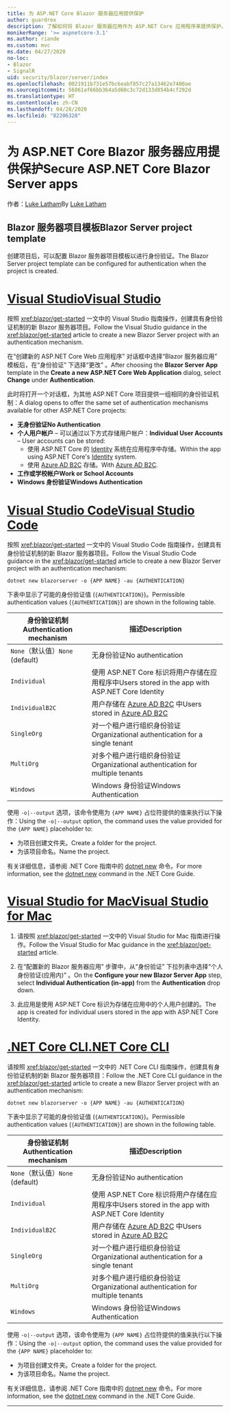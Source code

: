 ```yaml
---
title: 为 ASP.NET Core Blazor 服务器应用提供保护
author: guardrex
description: 了解如何将 Blazor 服务器应用作为 ASP.NET Core 应用程序来提供保护。
monikerRange: '>= aspnetcore-3.1'
ms.author: riande
ms.custom: mvc
ms.date: 04/27/2020
no-loc:
- Blazor
- SignalR
uid: security/blazor/server/index
ms.openlocfilehash: 0021911b731e57bc6eabf857c27a13462e7400ae
ms.sourcegitcommit: 56861af66bb364a5d60c3c72d133d854b4cf292d
ms.translationtype: HT
ms.contentlocale: zh-CN
ms.lasthandoff: 04/28/2020
ms.locfileid: "82206328"
---
```

# <a name="secure-aspnet-core-blazor-server-apps"></a><span data-ttu-id="b85b2-103">为 ASP.NET Core Blazor 服务器应用提供保护</span><span class="sxs-lookup"><span data-stu-id="b85b2-103">Secure ASP.NET Core Blazor Server apps</span></span>

<span data-ttu-id="b85b2-104">作者：[Luke Latham](https://github.com/guardrex)</span><span class="sxs-lookup"><span data-stu-id="b85b2-104">By [Luke Latham](https://github.com/guardrex)</span></span>

## <a name="blazor-server-project-template"></a><span data-ttu-id="b85b2-105">Blazor 服务器项目模板</span><span class="sxs-lookup"><span data-stu-id="b85b2-105">Blazor Server project template</span></span>

<span data-ttu-id="b85b2-106">创建项目后，可以配置 Blazor 服务器项目模板以进行身份验证。</span><span class="sxs-lookup"><span data-stu-id="b85b2-106">The Blazor Server project template can be configured for authentication when the project is created.</span></span>

# <a name="visual-studio"></a>[<span data-ttu-id="b85b2-107">Visual Studio</span><span class="sxs-lookup"><span data-stu-id="b85b2-107">Visual Studio</span></span>](#tab/visual-studio)

<span data-ttu-id="b85b2-108">按照 <xref:blazor/get-started> 一文中的 Visual Studio 指南操作，创建具有身份验证机制的新 Blazor 服务器项目。</span><span class="sxs-lookup"><span data-stu-id="b85b2-108">Follow the Visual Studio guidance in the <xref:blazor/get-started> article to create a new Blazor Server project with an authentication mechanism.</span></span>

<span data-ttu-id="b85b2-109">在“创建新的 ASP.NET Core Web 应用程序”  对话框中选择“Blazor 服务器应用”  模板后，在“身份验证”  下选择“更改”  。</span><span class="sxs-lookup"><span data-stu-id="b85b2-109">After choosing the **Blazor Server App** template in the **Create a new ASP.NET Core Web Application** dialog, select **Change** under **Authentication**.</span></span>

<span data-ttu-id="b85b2-110">此时将打开一个对话框，为其他 ASP.NET Core 项目提供一组相同的身份验证机制：</span><span class="sxs-lookup"><span data-stu-id="b85b2-110">A dialog opens to offer the same set of authentication mechanisms available for other ASP.NET Core projects:</span></span>

* <span data-ttu-id="b85b2-111">**无身份验证**</span><span class="sxs-lookup"><span data-stu-id="b85b2-111">**No Authentication**</span></span>
* <span data-ttu-id="b85b2-112">**个人用户帐户** &ndash; 可以通过以下方式存储用户帐户：</span><span class="sxs-lookup"><span data-stu-id="b85b2-112">**Individual User Accounts** &ndash; User accounts can be stored:</span></span>
  * <span data-ttu-id="b85b2-113">使用 ASP.NET Core 的 [Identity](xref:security/authentication/identity) 系统在应用程序中存储。</span><span class="sxs-lookup"><span data-stu-id="b85b2-113">Within the app using ASP.NET Core's [Identity](xref:security/authentication/identity) system.</span></span>
  * <span data-ttu-id="b85b2-114">使用 [Azure AD B2C](xref:security/authentication/azure-ad-b2c) 存储。</span><span class="sxs-lookup"><span data-stu-id="b85b2-114">With [Azure AD B2C](xref:security/authentication/azure-ad-b2c).</span></span>
* <span data-ttu-id="b85b2-115">**工作或学校帐户**</span><span class="sxs-lookup"><span data-stu-id="b85b2-115">**Work or School Accounts**</span></span>
* <span data-ttu-id="b85b2-116">**Windows 身份验证**</span><span class="sxs-lookup"><span data-stu-id="b85b2-116">**Windows Authentication**</span></span>

# <a name="visual-studio-code"></a>[<span data-ttu-id="b85b2-117">Visual Studio Code</span><span class="sxs-lookup"><span data-stu-id="b85b2-117">Visual Studio Code</span></span>](#tab/visual-studio-code)

<span data-ttu-id="b85b2-118">按照 <xref:blazor/get-started> 一文中的 Visual Studio Code 指南操作，创建具有身份验证机制的新 Blazor 服务器项目。</span><span class="sxs-lookup"><span data-stu-id="b85b2-118">Follow the Visual Studio Code guidance in the <xref:blazor/get-started> article to create a new Blazor Server project with an authentication mechanism:</span></span>

```dotnetcli
dotnet new blazorserver -o {APP NAME} -au {AUTHENTICATION}
```

<span data-ttu-id="b85b2-119">下表中显示了可能的身份验证值 (`{AUTHENTICATION}`)。</span><span class="sxs-lookup"><span data-stu-id="b85b2-119">Permissible authentication values (`{AUTHENTICATION}`) are shown in the following table.</span></span>

| <span data-ttu-id="b85b2-120">身份验证机制</span><span class="sxs-lookup"><span data-stu-id="b85b2-120">Authentication mechanism</span></span> | <span data-ttu-id="b85b2-121">描述</span><span class="sxs-lookup"><span data-stu-id="b85b2-121">Description</span></span> |
| ------------------------ | ----------- |
| <span data-ttu-id="b85b2-122">`None`（默认值）</span><span class="sxs-lookup"><span data-stu-id="b85b2-122">`None` (default)</span></span>         | <span data-ttu-id="b85b2-123">无身份验证</span><span class="sxs-lookup"><span data-stu-id="b85b2-123">No authentication</span></span> |
| `Individual`             | <span data-ttu-id="b85b2-124">使用 ASP.NET Core 标识将用户存储在应用程序中</span><span class="sxs-lookup"><span data-stu-id="b85b2-124">Users stored in the app with ASP.NET Core Identity</span></span> |
| `IndividualB2C`          | <span data-ttu-id="b85b2-125">用户存储在 [Azure AD B2C](xref:security/authentication/azure-ad-b2c) 中</span><span class="sxs-lookup"><span data-stu-id="b85b2-125">Users stored in [Azure AD B2C](xref:security/authentication/azure-ad-b2c)</span></span> |
| `SingleOrg`              | <span data-ttu-id="b85b2-126">对一个租户进行组织身份验证</span><span class="sxs-lookup"><span data-stu-id="b85b2-126">Organizational authentication for a single tenant</span></span> |
| `MultiOrg`               | <span data-ttu-id="b85b2-127">对多个租户进行组织身份验证</span><span class="sxs-lookup"><span data-stu-id="b85b2-127">Organizational authentication for multiple tenants</span></span> |
| `Windows`                | <span data-ttu-id="b85b2-128">Windows 身份验证</span><span class="sxs-lookup"><span data-stu-id="b85b2-128">Windows Authentication</span></span> |

<span data-ttu-id="b85b2-129">使用 `-o|--output` 选项，该命令使用为 `{APP NAME}` 占位符提供的值来执行以下操作：</span><span class="sxs-lookup"><span data-stu-id="b85b2-129">Using the `-o|--output` option, the command uses the value provided for the `{APP NAME}` placeholder to:</span></span>

* <span data-ttu-id="b85b2-130">为项目创建文件夹。</span><span class="sxs-lookup"><span data-stu-id="b85b2-130">Create a folder for the project.</span></span>
* <span data-ttu-id="b85b2-131">为该项目命名。</span><span class="sxs-lookup"><span data-stu-id="b85b2-131">Name the project.</span></span>

<span data-ttu-id="b85b2-132">有关详细信息，请参阅 .NET Core 指南中的 [dotnet new](/dotnet/core/tools/dotnet-new) 命令。</span><span class="sxs-lookup"><span data-stu-id="b85b2-132">For more information, see the [dotnet new](/dotnet/core/tools/dotnet-new) command in the .NET Core Guide.</span></span>

# <a name="visual-studio-for-mac"></a>[<span data-ttu-id="b85b2-133">Visual Studio for Mac</span><span class="sxs-lookup"><span data-stu-id="b85b2-133">Visual Studio for Mac</span></span>](#tab/visual-studio-mac)

1. <span data-ttu-id="b85b2-134">请按照 <xref:blazor/get-started> 一文中的 Visual Studio for Mac 指南进行操作。</span><span class="sxs-lookup"><span data-stu-id="b85b2-134">Follow the Visual Studio for Mac guidance in the <xref:blazor/get-started> article.</span></span>

1. <span data-ttu-id="b85b2-135">在“配置新的 Blazor 服务器应用”  步骤中，从“身份验证”  下拉列表中选择“个人身份验证(应用内)”  。</span><span class="sxs-lookup"><span data-stu-id="b85b2-135">On the **Configure your new Blazor Server App** step, select **Individual Authentication (in-app)** from the **Authentication** drop down.</span></span>

1. <span data-ttu-id="b85b2-136">此应用是使用 ASP.NET Core 标识为存储在应用中的个人用户创建的。</span><span class="sxs-lookup"><span data-stu-id="b85b2-136">The app is created for individual users stored in the app with ASP.NET Core Identity.</span></span>

# <a name="net-core-cli"></a>[<span data-ttu-id="b85b2-137">.NET Core CLI</span><span class="sxs-lookup"><span data-stu-id="b85b2-137">.NET Core CLI</span></span>](#tab/netcore-cli/)

<span data-ttu-id="b85b2-138">请按照 <xref:blazor/get-started> 一文中的 .NET Core CLI 指南操作，创建具有身份验证机制的新 Blazor 服务器项目：</span><span class="sxs-lookup"><span data-stu-id="b85b2-138">Follow the .NET Core CLI guidance in the <xref:blazor/get-started> article to create a new Blazor Server project with an authentication mechanism:</span></span>

```dotnetcli
dotnet new blazorserver -o {APP NAME} -au {AUTHENTICATION}
```

<span data-ttu-id="b85b2-139">下表中显示了可能的身份验证值 (`{AUTHENTICATION}`)。</span><span class="sxs-lookup"><span data-stu-id="b85b2-139">Permissible authentication values (`{AUTHENTICATION}`) are shown in the following table.</span></span>

| <span data-ttu-id="b85b2-140">身份验证机制</span><span class="sxs-lookup"><span data-stu-id="b85b2-140">Authentication mechanism</span></span> | <span data-ttu-id="b85b2-141">描述</span><span class="sxs-lookup"><span data-stu-id="b85b2-141">Description</span></span> |
| ------------------------ | ----------- |
| <span data-ttu-id="b85b2-142">`None`（默认值）</span><span class="sxs-lookup"><span data-stu-id="b85b2-142">`None` (default)</span></span>         | <span data-ttu-id="b85b2-143">无身份验证</span><span class="sxs-lookup"><span data-stu-id="b85b2-143">No authentication</span></span> |
| `Individual`             | <span data-ttu-id="b85b2-144">使用 ASP.NET Core 标识将用户存储在应用程序中</span><span class="sxs-lookup"><span data-stu-id="b85b2-144">Users stored in the app with ASP.NET Core Identity</span></span> |
| `IndividualB2C`          | <span data-ttu-id="b85b2-145">用户存储在 [Azure AD B2C](xref:security/authentication/azure-ad-b2c) 中</span><span class="sxs-lookup"><span data-stu-id="b85b2-145">Users stored in [Azure AD B2C](xref:security/authentication/azure-ad-b2c)</span></span> |
| `SingleOrg`              | <span data-ttu-id="b85b2-146">对一个租户进行组织身份验证</span><span class="sxs-lookup"><span data-stu-id="b85b2-146">Organizational authentication for a single tenant</span></span> |
| `MultiOrg`               | <span data-ttu-id="b85b2-147">对多个租户进行组织身份验证</span><span class="sxs-lookup"><span data-stu-id="b85b2-147">Organizational authentication for multiple tenants</span></span> |
| `Windows`                | <span data-ttu-id="b85b2-148">Windows 身份验证</span><span class="sxs-lookup"><span data-stu-id="b85b2-148">Windows Authentication</span></span> |

<span data-ttu-id="b85b2-149">使用 `-o|--output` 选项，该命令使用为 `{APP NAME}` 占位符提供的值来执行以下操作：</span><span class="sxs-lookup"><span data-stu-id="b85b2-149">Using the `-o|--output` option, the command uses the value provided for the `{APP NAME}` placeholder to:</span></span>

* <span data-ttu-id="b85b2-150">为项目创建文件夹。</span><span class="sxs-lookup"><span data-stu-id="b85b2-150">Create a folder for the project.</span></span>
* <span data-ttu-id="b85b2-151">为该项目命名。</span><span class="sxs-lookup"><span data-stu-id="b85b2-151">Name the project.</span></span>

<span data-ttu-id="b85b2-152">有关详细信息，请参阅 .NET Core 指南中的 [dotnet new](/dotnet/core/tools/dotnet-new) 命令。</span><span class="sxs-lookup"><span data-stu-id="b85b2-152">For more information, see the [dotnet new](/dotnet/core/tools/dotnet-new) command in the .NET Core Guide.</span></span>

---
